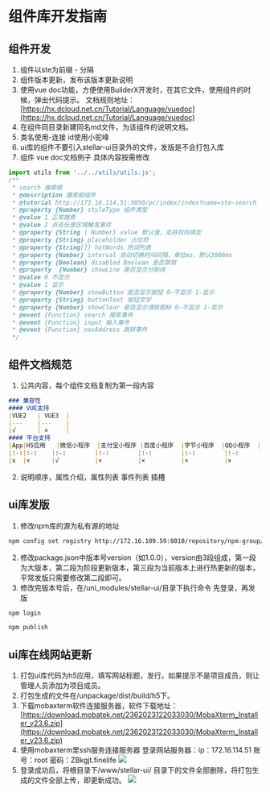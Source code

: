 # 组件库开发指南

## 组件开发
1. 组件以ste为前缀 - 分隔
2. 组件版本更新，发布该版本更新说明
3. 使用vue doc功能，方便使用BuilderX开发时，在其它文件，使用组件的时候，弹出代码提示。 
文档规则地址：[https://hx.dcloud.net.cn/Tutorial/Language/vuedoc](https://hx.dcloud.net.cn/Tutorial/Language/vuedoc)
4. 在组件同目录新建同名md文件，为该组件的说明文档。
5. 类名使用-连接 id使用小驼峰
6. ui库的组件不要引入stellar-ui目录外的文件，发版是不会打包入库
7. 组件 vue doc文档例子 具体内容按需修改
```javascript
import utils from '../../utils/utils.js';
/**
 * search 搜索框
 * @description 搜索框组件
 * @tutorial http://172.16.114.51:5050/pc/index/index?name=ste-search
 * @property {Number} styleType 组件类型
 * @value 1 正常搜索
 * @value 2 点击任意区域触发事件
 * @property {String | Number} value 默认值，支持双向绑定
 * @property {String} placeholder 占位符
 * @property {String[]} hotWords 热词列表
 * @property {Number} interval 自动切换时间间隔，单位ms，默认3000ms
 * @property {Boolean} disabled Boolean 是否禁用
 * @property  {Number} showLine 是否显示分割线
 * @value 0 不显示
 * @value 1 显示
 * @property {Number} showButton 是否显示按钮 0-不显示 1-显示
 * @property {String} buttonText 按钮文字
 * @property {Number} showClear 是否显示清除图标 0-不显示 1-显示
 * @event {Function} search 搜索事件
 * @event {Function} input 输入事件
 * @event {Function} navAddress 跳转事件
 */
```


## 组件文档规范
1. 公共内容，每个组件文档复制为第一段内容
```markdown
### 兼容性
#### VUE支持 
|VUE2	| VUE3	|
|---	|---	|
|√		| ×		|
#### 平台支持
|App|H5应用	|微信小程序	|支付宝小程序	|百度小程序	|字节小程序	|QQ小程序	|
|:-:|:-:	|:-:		|:-:		|:-:		|:-:		|:-:		|
|x	|×		|√			|×			|×			|×			|×			|
```  

2. 说明顺序，属性介绍，属性列表 事件列表 插槽  

## ui库发版
1. 修改npm库的源为私有源的地址
```bash
npm config set registry http://172.16.109.59:8010/repository/npm-group/
```
2. 修改package.json中版本号version（如1.0.0），version由3段组成，第一段为大版本，第二段为阶段更新版本，第三段为当前版本上进行热更新的版本，平常发版只需要修改第二段即可。
3. 修改完版本号后，在/uni_modules/stellar-ui/目录下执行命令 先登录，再发版
```bash
npm login 
```
```bash
npm publish
```
## ui库在线网站更新
1. 打包ui库代码为h5应用，填写网站标题，发行。如果提示不是项目成员，则让管理人员添加为项目成员。
2. 打包生成的文件在/unpackage/dist/build/h5下。
3. 下载mobaxterm软件连接服务器，软件下载地址：[https://download.mobatek.net/2362023122033030/MobaXterm_Installer_v23.6.zip](https://download.mobatek.net/2362023122033030/MobaXterm_Installer_v23.6.zip)
4. 使用mobaxterm里ssh服务连接服务器
登录网站服务器：ip：172.16.114.51 账号：root 密码：ZBkgjt.finelife
![](https://image.whzb.com/chain/StellarUI/登录ssh.png)
5. 登录成功后，将根目录下/www/stellar-ui/ 目录下的文件全部删除，将打包生成的文件全部上传，即更新成功。
![](https://image.whzb.com/chain/StellarUI/删除文件.png)
